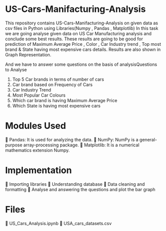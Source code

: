 # US-Cars-Manifacturing-Analysis
This repository contains US-Cars-Manifacturing-Analysis on given data as csv files in Python using Libraries(Numpy , Pandas , Matplotlib)
In this task we are going analyse given data on US Car Manufacturing analysis and
conclude some best results. These results are going to be good for prediction of
Maximum Average Price , Color , Car Industry trend , Top most brand & State having
most expensive cars details. Results are also shown in Graph Representation.

And we have to answer some questions on the basis of analysisQuestions to Analyse
1. Top 5 Car brands in terms of number of cars
2. Car brand based on Frequency of Cars
3. Car Industry Trend
4. Most Popular Car Colours
5. Which car brand is having Maximum Average Price
6. Which State is having most expensive cars


# Modules Used
 Pandas: It is used for analyzing the data.
 NumPy: NumPy is a general-purpose array-processing package.
 Matplotlib: It is a numerical mathematics extension Numpy.


# Implementation
 Importing libraries
 Understanding database
 Data cleaning and formatting
 Analyse and answering the questions and plot the bar graph


# Files
 US_Cars_Analysis.ipynb
 USA_cars_datasets.csv
